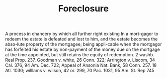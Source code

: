 ---
title: Foreclosure
letter: F
permalink: "/definitions/bld-foreclosure.html"
body: A process in chancery by which all further right existing In a mort-gagor to
  redeem the estate is defeated and lost to him, and the estate becomes the abso-lute
  property of the mortgagee; being appli-cable when the mortgagor has forfeited his
  estate by non-payment of the money due on the mortgage at the time appointed, but
  still retains the equity of redemption. 2 washb. Real Prop. 237. Goodman v. white,
  26 Conn. 322; Arrington v. Liscom, 34 Cal. 376, 94 Am. Dec. 722; Appeal of Ansonia
  Nat. Bank, 58 Conn. 257. 18 Atl. 1030; willlams v. wilson, 42 or. 299, 70 Pac. 1031,
  95 Am. St. Rep 745
published_at: '2018-07-07'
source: Black's Law Dictionary 2nd Ed (1910)
layout: post
---